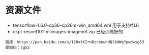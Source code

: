 # 资源文件

- tensorflow-1.6.0-cp36-cp36m-win_amd64.whl 用于支持tf1.6
- ckpt-resnet101-mlimages-imagenet.zip 已经训练好的
```
链接：https://pan.baidu.com/s/12Ox1KIrnDzcoewhdQl8dWg?pwd=sg53 
提取码：sg53
```